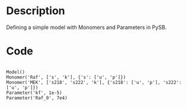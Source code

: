 # Description
Defining a simple model with Monomers and Parameters in PySB.

# Code
```

Model()
Monomer('Raf', ['s', 'k'], {'s': ['u', 'p']})
Monomer('MEK', ['s218', 's222', 'k'], {'s218': ['u', 'p'], 's222': ['u', 'p']})
Parameter('kf', 1e-5)
Parameter('Raf_0', 7e4)

```
